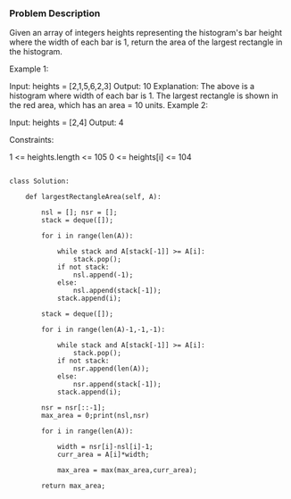 ### Problem Description 

Given an array of integers heights representing the histogram's bar height where the width of each bar is 1, return the area of the largest rectangle in the histogram.

 

Example 1:


Input: heights = [2,1,5,6,2,3]
Output: 10
Explanation: The above is a histogram where width of each bar is 1.
The largest rectangle is shown in the red area, which has an area = 10 units.
Example 2:


Input: heights = [2,4]
Output: 4
 

Constraints:

1 <= heights.length <= 105
0 <= heights[i] <= 104


```

class Solution:

	def largestRectangleArea(self, A):

		nsl = []; nsr = [];
		stack = deque([]);

		for i in range(len(A)):

			while stack and A[stack[-1]] >= A[i]:
				stack.pop();
			if not stack:
				nsl.append(-1);
			else:
				nsl.append(stack[-1]);
			stack.append(i);

		stack = deque([]);

		for i in range(len(A)-1,-1,-1):

			while stack and A[stack[-1]] >= A[i]:
				stack.pop();
			if not stack:
				nsr.append(len(A));
			else:
				nsr.append(stack[-1]);
			stack.append(i);

		nsr = nsr[::-1];
		max_area = 0;print(nsl,nsr)
        
		for i in range(len(A)):

			width = nsr[i]-nsl[i]-1;
			curr_area = A[i]*width;

			max_area = max(max_area,curr_area);
		
		return max_area;


```
